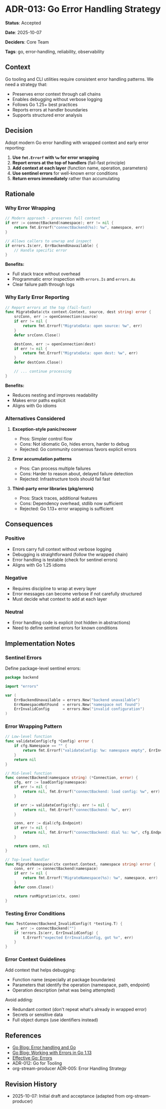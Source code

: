 # ADR-013: Go Error Handling Strategy

**Status**: Accepted

**Date**: 2025-10-07

**Deciders**: Core Team

**Tags**: go, error-handling, reliability, observability

## Context

Go tooling and CLI utilities require consistent error handling patterns. We need a strategy that:
- Preserves error context through call chains
- Enables debugging without verbose logging
- Follows Go 1.25+ best practices
- Reports errors at handler boundaries
- Supports structured error analysis

## Decision

Adopt modern Go error handling with wrapped context and early error reporting:

1. **Use `fmt.Errorf` with `%w` for error wrapping**
2. **Report errors at the top of handlers** (fail-fast principle)
3. **Add context at each layer** (function name, operation, parameters)
4. **Use sentinel errors** for well-known error conditions
5. **Return errors immediately** rather than accumulating

## Rationale

### Why Error Wrapping

```go
// Modern approach - preserves full context
if err := connectBackend(namespace); err != nil {
    return fmt.Errorf("connectBackend(%s): %w", namespace, err)
}

// Allows callers to unwrap and inspect
if errors.Is(err, ErrBackendUnavailable) {
    // Handle specific error
}
```

**Benefits:**
- Full stack trace without overhead
- Programmatic error inspection with `errors.Is` and `errors.As`
- Clear failure path through logs

### Why Early Error Reporting

```go
// Report errors at the top (fail-fast)
func MigrateData(ctx context.Context, source, dest string) error {
    srcConn, err := openConnection(source)
    if err != nil {
        return fmt.Errorf("MigrateData: open source: %w", err)
    }
    defer srcConn.Close()

    destConn, err := openConnection(dest)
    if err != nil {
        return fmt.Errorf("MigrateData: open dest: %w", err)
    }
    defer destConn.Close()

    // ... continue processing
}
```

**Benefits:**
- Reduces nesting and improves readability
- Makes error paths explicit
- Aligns with Go idioms

### Alternatives Considered

1. **Exception-style panic/recover**
   - Pros: Simpler control flow
   - Cons: Not idiomatic Go, hides errors, harder to debug
   - Rejected: Go community consensus favors explicit errors

2. **Error accumulation patterns**
   - Pros: Can process multiple failures
   - Cons: Harder to reason about, delayed failure detection
   - Rejected: Infrastructure tools should fail fast

3. **Third-party error libraries (pkg/errors)**
   - Pros: Stack traces, additional features
   - Cons: Dependency overhead, stdlib now sufficient
   - Rejected: Go 1.13+ error wrapping is sufficient

## Consequences

### Positive

- Errors carry full context without verbose logging
- Debugging is straightforward (follow the wrapped chain)
- Error handling is testable (check for sentinel errors)
- Aligns with Go 1.25 idioms

### Negative

- Requires discipline to wrap at every layer
- Error messages can become verbose if not carefully structured
- Must decide what context to add at each layer

### Neutral

- Error handling code is explicit (not hidden in abstractions)
- Need to define sentinel errors for known conditions

## Implementation Notes

### Sentinel Errors

Define package-level sentinel errors:

```go
package backend

import "errors"

var (
    ErrBackendUnavailable = errors.New("backend unavailable")
    ErrNamespaceNotFound  = errors.New("namespace not found")
    ErrInvalidConfig      = errors.New("invalid configuration")
)
```

### Error Wrapping Pattern

```go
// Low-level function
func validateConfig(cfg *Config) error {
    if cfg.Namespace == "" {
        return fmt.Errorf("validateConfig: %w: namespace empty", ErrInvalidConfig)
    }
    return nil
}

// Mid-level function
func connectBackend(namespace string) (*Connection, error) {
    cfg, err := loadConfig(namespace)
    if err != nil {
        return nil, fmt.Errorf("connectBackend: load config: %w", err)
    }

    if err := validateConfig(cfg); err != nil {
        return nil, fmt.Errorf("connectBackend: %w", err)
    }

    conn, err := dial(cfg.Endpoint)
    if err != nil {
        return nil, fmt.Errorf("connectBackend: dial %s: %w", cfg.Endpoint, err)
    }

    return conn, nil
}

// Top-level handler
func MigrateNamespace(ctx context.Context, namespace string) error {
    conn, err := connectBackend(namespace)
    if err != nil {
        return fmt.Errorf("MigrateNamespace(%s): %w", namespace, err)
    }
    defer conn.Close()

    return runMigration(ctx, conn)
}
```

### Testing Error Conditions

```go
func TestConnectBackend_InvalidConfig(t *testing.T) {
    _, err := connectBackend("")
    if !errors.Is(err, ErrInvalidConfig) {
        t.Errorf("expected ErrInvalidConfig, got %v", err)
    }
}
```

### Error Context Guidelines

Add context that helps debugging:
- Function name (especially at package boundaries)
- Parameters that identify the operation (namespace, path, endpoint)
- Operation description (what was being attempted)

Avoid adding:
- Redundant context (don't repeat what's already in wrapped error)
- Secrets or sensitive data
- Full object dumps (use identifiers instead)

## References

- [Go Blog: Error handling and Go](https://go.dev/blog/error-handling-and-go)
- [Go Blog: Working with Errors in Go 1.13](https://go.dev/blog/go1.13-errors)
- [Effective Go: Errors](https://go.dev/doc/effective_go#errors)
- ADR-012: Go for Tooling
- org-stream-producer ADR-005: Error Handling Strategy

## Revision History

- 2025-10-07: Initial draft and acceptance (adapted from org-stream-producer)
